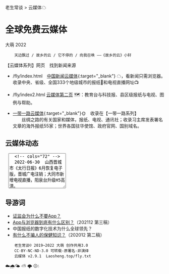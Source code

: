 老生常谈 > 云媒体☁

全球免费云媒体
===============
大萌 2022

		天边飘过 / 故乡的云 / 它不停的 / 向我召唤 ——《故乡的云》小轩

【云媒体系列】网页　找到新闻来源  

  + /fly/index.html　[中国新闻云媒体](fly){:target="_blank"} ☁，看新闻只需浏览器。　收录中央、省级、全国333个地级城市的报纸📰和电视直播网址📺

  + /fly/index2.html [云媒体第二页](fly/index2.html) 🗺️：教育台与科技报、县区级报纸与电视、图例与帮助。

  + [一带一路云媒体](ydyl){:target="_blank"}🌞　收录在【一带一路系列】  
　　丝绸之路的有关国家和媒体，报纸、电视、通讯社；收录习主席发表署名文章的海外报纸55家；世界各国驻华使馆、政府官网、国别域名。


云媒体动态
----------
<textarea rows="7" readonly="readonly" width="auto" style="margin-left: 2%;">  <!-- cols="72" -->
  2022-06-30  山西晋城市《太行日报》6月恢复电子版，晋城广电注销；大同市新增电视直播，阳泉台升级H5高清。
  2022-06-16  河北《衡水晚报》升级；衡水、保定、张家口三地电视直播升级H5技术；唐山、秦皇岛直播疑似故障。
  2022-05-07  安徽马鞍山《皖江晚报》改版，铜陵市《铜都晨刊》、滁州市《皖东晨刊》已停刊，六安市广电直播升级H5技术。
  2022-04-23  广西多地报纸升级：梧州来宾防城港，钦州广电直播升级为高清。
  2022-04-11  发现山东淄博2个直播频道增加到5个，日照、菏泽直播技术升级。
  2022-04-08  发现香港凤凰卫视关闭了直播，大约在3月18日或更早。
  2022-04-02  发现东方卫视放宽了手机端限制，模拟桌面可播放。★
  2022-03-18  发现东北地区一批数字报停止更新：齐齐哈尔日报、鹤岗日报、佳木斯日报、抚顺日报。
  2022-03-06  发现四川卫视更新直播网址，教育台下线。
  2022-03-01  发现湖北《神农架报》网站停止服务。
  2022-02-28  发现萍乡传媒网关闭服务器，一年前网站曾公告停止电视直播服务。
　……
</textarea>

导游词
------

+ [证监会为什么不要App？](c/8-证券信息披露的法定媒体.txt)
+ [App与浏览器到底有什么区别？](changtan/App和浏览器的三个区别.txt)（202112 第三稿）
+ 中国报纸的数字化技术为什么全球领先？
+ [有什么不骗人的保健知识？](c/6-权威的医疗保健类报纸.txt)（202012 第二稿）  


```
	老生常谈© 2019~2022 大萌 创作共用3.0
	CC-BY-NC-ND-3.0 可转载-原署名-非演绎
	云媒体 v2.9.1	Laosheng.top/fly.txt
```

☁️🌧️🌤 ⛅ 🌩 ⊙💧

